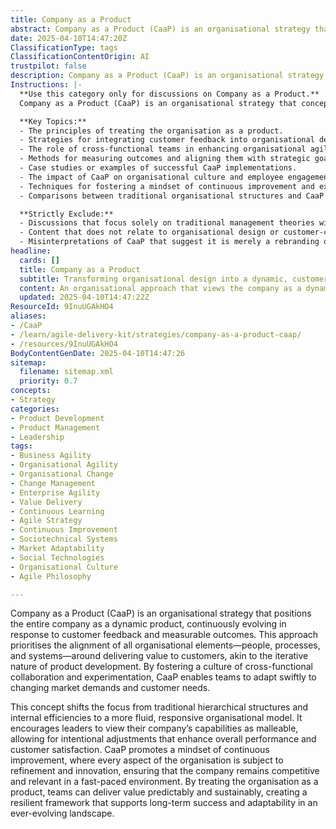 ```yaml
---
title: Company as a Product
abstract: Company as a Product (CaaP) is an organisational strategy that conceptualises the entire company as a dynamic product, evolving continuously based on customer feedback and measurable outcomes. Originating from the principles of agile and product development, this approach emphasises the alignment of all organisational components—people, processes, and systems—towards delivering customer value. CaaP fosters a culture of cross-functional collaboration and experimentation, enabling teams to respond swiftly to market changes and customer needs. This strategy represents a significant shift from traditional hierarchical structures to a more fluid and responsive organisational model, encouraging leaders to view their company's capabilities as adaptable. By promoting a mindset of continuous improvement, CaaP ensures that every aspect of the organisation is open to refinement and innovation, which is crucial for maintaining competitiveness and relevance in a rapidly changing environment. Ultimately, by treating the organisation as a product, CaaP facilitates predictable and sustainable value delivery, establishing a resilient framework that supports long-term success and adaptability.
date: 2025-04-10T14:47:20Z
ClassificationType: tags
ClassificationContentOrigin: AI
trustpilot: false
description: Company as a Product (CaaP) is an organisational strategy that treats the entire company as a continuously evolving product, rather than a static structure. It emphasises designing and refining the organisation based on customer feedback, measurable outcomes, and strategic goals—much like product development. Popularised by thought leaders in modern organisational design and continuous discovery, CaaP encourages cross-functional collaboration, experimentation, and alignment across all levels. Instead of optimising for internal efficiency or hierarchy, it focuses on delivering value to customers and adapting the company’s capabilities, systems, and structures as intentionally as one would iterate on a product.
Instructions: |-
  **Use this category only for discussions on Company as a Product.**  
  Company as a Product (CaaP) is an organisational strategy that conceptualises the entire company as a dynamic product, prioritising continuous evolution based on customer insights, measurable outcomes, and strategic objectives. This approach fosters a culture of cross-functional collaboration, experimentation, and alignment throughout the organisation, aiming to deliver customer value rather than merely optimising internal processes or hierarchies.

  **Key Topics:**
  - The principles of treating the organisation as a product.
  - Strategies for integrating customer feedback into organisational design.
  - The role of cross-functional teams in enhancing organisational agility.
  - Methods for measuring outcomes and aligning them with strategic goals.
  - Case studies or examples of successful CaaP implementations.
  - The impact of CaaP on organisational culture and employee engagement.
  - Techniques for fostering a mindset of continuous improvement and experimentation.
  - Comparisons between traditional organisational structures and CaaP frameworks.

  **Strictly Exclude:**
  - Discussions that focus solely on traditional management theories without reference to CaaP.
  - Content that does not relate to organisational design or customer-centric strategies.
  - Misinterpretations of CaaP that suggest it is merely a rebranding of existing practices without substantive change.
headline:
  cards: []
  title: Company as a Product
  subtitle: Transforming organisational design into a dynamic, customer-focused entity that evolves through feedback and collaboration.
  content: An organisational approach that views the company as a dynamic entity, evolving through continuous feedback and collaboration. It prioritises customer value, measurable outcomes, and strategic alignment, fostering cross-functional teamwork and iterative improvement. Posts should explore organisational design, customer-centric practices, and methods for enhancing adaptability and responsiveness.
  updated: 2025-04-10T14:47:22Z
ResourceId: 9InuUGAkHO4
aliases:
- /CaaP
- /learn/agile-delivery-kit/strategies/company-as-a-product-caap/
- /resources/9InuUGAkHO4
BodyContentGenDate: 2025-04-10T14:47:26
sitemap:
  filename: sitemap.xml
  priority: 0.7
concepts:
- Strategy
categories:
- Product Development
- Product Management
- Leadership
tags:
- Business Agility
- Organisational Agility
- Organisational Change
- Change Management
- Enterprise Agility
- Value Delivery
- Continuous Learning
- Agile Strategy
- Continuous Improvement
- Sociotechnical Systems
- Market Adaptability
- Social Technologies
- Organisational Culture
- Agile Philosophy

---
```

Company as a Product (CaaP) is an organisational strategy that positions the entire company as a dynamic product, continuously evolving in response to customer feedback and measurable outcomes. This approach prioritises the alignment of all organisational elements—people, processes, and systems—around delivering value to customers, akin to the iterative nature of product development. By fostering a culture of cross-functional collaboration and experimentation, CaaP enables teams to adapt swiftly to changing market demands and customer needs.

This concept shifts the focus from traditional hierarchical structures and internal efficiencies to a more fluid, responsive organisational model. It encourages leaders to view their company’s capabilities as malleable, allowing for intentional adjustments that enhance overall performance and customer satisfaction. CaaP promotes a mindset of continuous improvement, where every aspect of the organisation is subject to refinement and innovation, ensuring that the company remains competitive and relevant in a fast-paced environment. By treating the organisation as a product, teams can deliver value predictably and sustainably, creating a resilient framework that supports long-term success and adaptability in an ever-evolving landscape.
